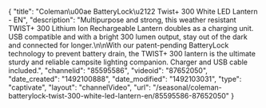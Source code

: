 {
    "title": "Coleman\u00ae BatteryLock\u2122 Twist+ 300 White LED Lantern - EN",
    "description": "Multipurpose and strong, this weather resistant TWIST+ 300 Lithium Ion Rechargeable Lantern doubles as a charging unit. USB compatible and with a bright 300 lumen output, stay out of the dark and connected for longer.\n\nWith our patent-pending BatteryLock technology to prevent battery drain, the TWIST+ 300 lantern is the ultimate sturdy and reliable campsite lighting companion. Charger and USB cable included.",
    "channelid": "85595586",
    "videoid": "87652050",
    "date_created": "1492100888",
    "date_modified": "1492103031",
    "type": "captivate",
    "layout": "channelVideo",
    "url": "\/seasonal\/coleman-batterylock-twist-300-white-led-lantern-en\/85595586-87652050"
}